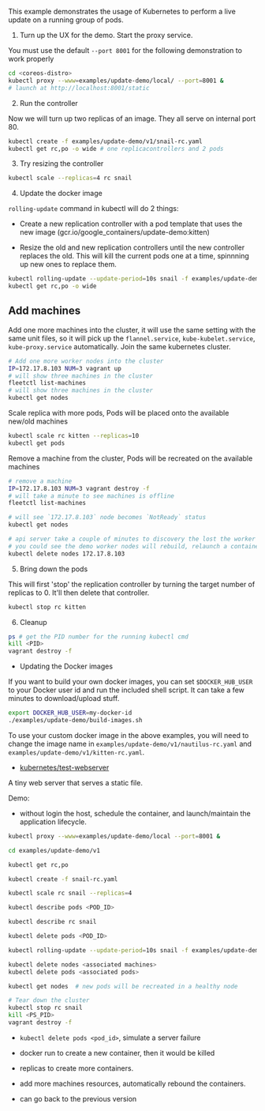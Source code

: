 This example demonstrates the usage of Kubernetes to perform a live update on a running group of pods.

1. Turn up the UX for the demo. Start the proxy service.

You must use the default `--port 8001` for the following demonstration to work properly

```bash
cd <coreos-distro>
kubectl proxy --www=examples/update-demo/local/ --port=8001 &
# launch at http://localhost:8001/static
```

2. Run the controller

Now we will turn up two replicas of an image. They all serve on internal port 80.

```bash
kubectl create -f examples/update-demo/v1/snail-rc.yaml
kubectl get rc,po -o wide # one replicacontrollers and 2 pods
```

3. Try resizing the controller

```bash
kubectl scale --replicas=4 rc snail
```

4. Update the docker image

`rolling-update` command in kubectl will do 2 things:

- Create a new replication controller with a pod template that uses the new image (gcr.io/google_containers/update-demo:kitten)

- Resize the old and new replication controllers until the new controller replaces the old. This will kill the current pods one at a time, spinnning up new ones to replace them.

```bash
kubectl rolling-update --update-period=10s snail -f examples/update-demo/v1/kitten-rc.yaml
kubectl get rc,po -o wide
```

## Add machines

Add one more machines into the cluster, it will use the same setting with the same unit files, so it will pick up
the `flannel.service`, `kube-kubelet.service`, `kube-proxy.service` automatically. Join the same kubernetes cluster.

```bash
# Add one more worker nodes into the cluster
IP=172.17.8.103 NUM=3 vagrant up
# will show three machines in the cluster
fleetctl list-machines
# will show three machines in the cluster
kubectl get nodes
```

Scale replica with more pods, Pods will be placed onto the available new/old machines

```bash
kubectl scale rc kitten --replicas=10
kubectl get pods
```

Remove a machine from the cluster, Pods will be recreated on the available machines

```bash
# remove a machine
IP=172.17.8.103 NUM=3 vagrant destroy -f
# will take a minute to see machines is offline
fleetctl list-machines

# will see `172.17.8.103` node becomes `NotReady` status
kubectl get nodes

# api server take a couple of minutes to discovery the lost the worker nodes
# you could see the demo worker nodes will rebuild, relaunch a container in a healthy node
kubectl delete nodes 172.17.8.103
```

5. Bring down the pods

This will first 'stop' the replication controller by turning the target number of replicas to 0. It'll then delete that controller.

```bash
kubectl stop rc kitten
```

6. Cleanup

```bash
ps # get the PID number for the running kubectl cmd
kill <PID>
vagrant destroy -f
```

- Updating the Docker images

If you want to build your own docker images, you can set `$DOCKER_HUB_USER` to your Docker user id and run the included shell script. It can take a few minutes to download/upload stuff.

```bash
export DOCKER_HUB_USER=my-docker-id
./examples/update-demo/build-images.sh
```

To use your custom docker image in the above examples, you will need to change the image name in `examples/update-demo/v1/nautilus-rc.yaml` and `examples/update-demo/v1/kitten-rc.yaml`.

- [kubernetes/test-webserver](https://github.com/GoogleCloudPlatform/kubernetes/blob/master/contrib/for-demos/test-webserver/test-webserver.go)

A tiny web server that serves a static file.

Demo:

- without login the host, schedule the container, and launch/maintain the application lifecycle.

```bash
kubectl proxy --www=examples/update-demo/local --port=8001 &

cd examples/update-demo/v1

kubectl get rc,po

kubectl create -f snail-rc.yaml

kubectl scale rc snail --replicas=4

kubectl describe pods <POD_ID>

kubectl describe rc snail

kubectl delete pods <POD_ID>

kubectl rolling-update --update-period=10s snail -f examples/update-demo/v1/kitten-rc.yaml

kubectl delete nodes <associated machines>
kubectl delete pods <associated pods>

kubectl get nodes  # new pods will be recreated in a healthy node

# Tear down the cluster
kubectl stop rc snail
kill <PS_PID>
vagrant destroy -f
```

- `kubectl delete pods <pod_id>`, simulate a server failure
- docker run to create a new container, then it would be killed

- replicas to create more containers.
- add more machines resources, automatically rebound the containers.

- can go back to the previous version

